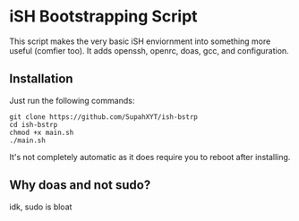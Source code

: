 # iSH Bootstrapping Script
This script makes the very basic iSH enviornment into something more useful (comfier too). It adds openssh, openrc, doas, gcc, and configuration.

## Installation 
Just run the following commands:
```
git clone https://github.com/SupahXYT/ish-bstrp
cd ish-bstrp
chmod +x main.sh
./main.sh
```
It's not completely automatic as it does require you to reboot after installing. 

## Why doas and not sudo?
idk, sudo is bloat

